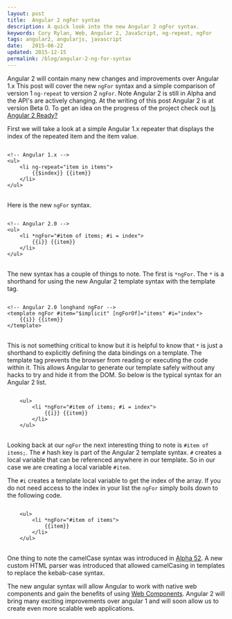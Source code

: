 ```yaml
---
layout: post
title:  Angular 2 ngFor syntax
description: A quick look into the new Angular 2 ngFor syntax.
keywords: Cory Rylan, Web, Angular 2, JavaScript, ng-repeat, ngFor
tags: angular2, angularjs, javascript
date:   2015-06-22
updated: 2015-12-15
permalink: /blog/angular-2-ng-for-syntax
---
```


Angular 2 will contain many new changes and improvements over Angular 1.x This post will cover the new `ngFor`
syntax and a simple comparison of version 1 `ng-repeat` to version 2 `ngFor`. Note Angular 2 is still in Alpha and the API's are actively changing.
At the writing of this post Angular 2 is at version Beta 0. To get an idea on the progress of the project check
out <a href="http://splintercode.github.io/is-angular-2-ready/" target="_blank">Is Angular 2 Ready?</a>

First we will take a look at a simple Angular 1.x repeater that displays the index of the repeated item and the item value.

<pre class="language-markup">
<code>
&lt;!-- Angular 1.x --&gt;
&lt;ul&gt;
    &lt;li ng-repeat=&quot;item in items&quot;&gt;
        {{$index}} {{item}}
    &lt;/li&gt;
&lt;/ul&gt;
</code>
</pre>

Here is the new `ngFor` syntax.

<pre class="language-markup">
<code>
&lt;!-- Angular 2.0 --&gt;
&lt;ul&gt;
    &lt;li *ngFor=&quot;#item of items; #i = index&quot;&gt;
        {{i}} {{item}}
    &lt;/li&gt;
&lt;/ul&gt;
</code>
</pre>

The new syntax has a couple of things to note. The first is `*ngFor`. The `*` is a shorthand for
using the new Angular 2 template syntax with the template tag.

<pre class="language-markup">
<code>
&lt;!-- Angular 2.0 longhand ngFor --&gt;
&lt;template ngFor #item=&quot;$implicit&quot; [ngForOf]=&quot;items&quot; #i=&quot;index&quot;&gt;
    {{i}} {{item}}
&lt;/template&gt;
</code>
</pre>

This is not something critical to know but it is helpful to know that `*` is just a shorthand to explicitly defining the data bindings on a template.
The template tag prevents the browser from reading or executing the code within it.
This allows Angular to generate our template safely without any hacks to try and hide it from the DOM.
So below is the typical syntax for an Angular 2 list.

<pre class="language-markup">
<code>
    &lt;ul&gt;
        &lt;li *ngFor=&quot;#item of items; #i = index&quot;&gt;
            {{i}} {{item}}
        &lt;/li&gt;
    &lt;/ul&gt;
</code>
</pre>

Looking back at our `ngFor` the next interesting thing to note is `#item of items;`. The `#`
hash key is part of the Angular 2 template syntax. `#` creates a local variable that can be referenced anywhere in our template.
So in our case we are creating a local variable `#item`.

The `#i` creates a template local variable to get the index of the array. If you do not need access to the index in your list
the `ngFor` simply boils down to the following code.

<pre class="language-markup">
<code>
    &lt;ul&gt;
        &lt;li *ngFor=&quot;#item of items&quot;&gt;
            {{item}}
        &lt;/li&gt;
    &lt;/ul&gt;
</code>
</pre>

One thing to note the camelCase syntax was introduced in <a href="https://github.com/angular/angular/blob/master/modules/angular2/docs/migration/kebab-case.md" target="_blank">Alpha 52</a>.
A new custom HTML parser was introduced that allowed camelCasing in templates to replace the kebab-case syntax.

The new angular syntax will allow Angular to work with native web components and gain the
benefits of using <a href="http://coryrylan.com/blog/introduction-to-web-components">Web Components</a>.
Angular 2 will bring many exciting improvements over angular 1 and will soon allow us to create even more scalable web applications.
